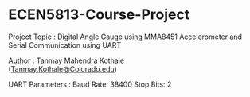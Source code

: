 # ECEN5813-Course-Project  
  
Project Topic 	: 	Digital Angle Gauge using MMA8451 Accelerometer and Serial Communication using UART  
  
Author		: 	Tanmay Mahendra Kothale  
			(Tanmay.Kothale@Colorado.edu)  
  
UART Parameters	:	Baud Rate: 38400
			Stop Bits: 2